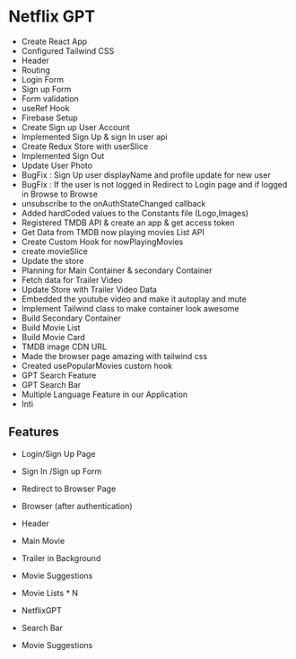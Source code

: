 # Netflix GPT

- Create React App
- Configured Tailwind CSS
- Header
- Routing
- Login Form
- Sign up Form
- Form validation
- useRef Hook
- Firebase Setup
- Create Sign up User Account
- Implemented Sign Up & sign In user api
- Create Redux Store with userSlice 
- Implemented Sign Out
- Update User Photo
- BugFix : Sign Up user displayName and profile update for new user 
- BugFix : If the user is not logged in Redirect to Login page and if logged in  Browse to Browse     
- unsubscribe to the  onAuthStateChanged callback
- Added hardCoded values to the Constants file (Logo,Images)
- Registered TMDB API & create an app & get access token
- Get Data from TMDB now playing movies List API
- Create Custom Hook for nowPlayingMovies
- create movieSlice
- Update the store
- Planning for Main Container & secondary Container
- Fetch data for Trailer Video
- Update Store with Trailer Video Data 
- Embedded the youtube video and make it autoplay and mute 
- Implement Tailwind class to make container look awesome 
- Build Secondary Container
- Build Movie List
- Build Movie Card
- TMDB image CDN URL
- Made the browser page amazing with tailwind css
- Created usePopularMovies custom hook
- GPT Search Feature
- GPT Search Bar
- Multiple Language Feature in our Application
- Inti

## Features

- Login/Sign Up Page
- Sign In /Sign up Form
- Redirect to Browser Page
- Browser (after authentication)
- Header
- Main Movie
- Trailer in Background
- Movie Suggestions
- Movie Lists \* N

- NetflixGPT
- Search Bar
- Movie Suggestions
